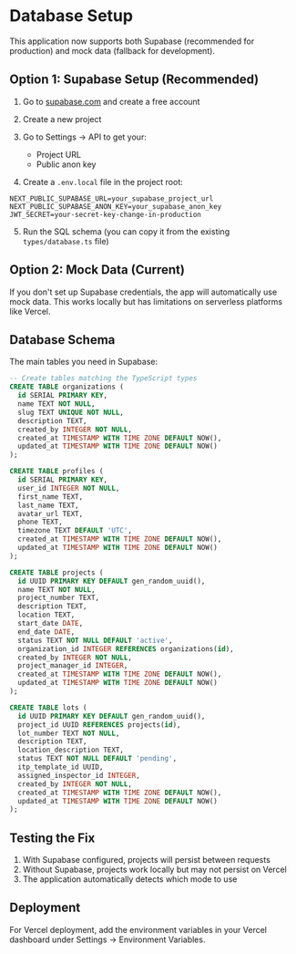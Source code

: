 # Database Setup

This application now supports both Supabase (recommended for production) and mock data (fallback for development).

## Option 1: Supabase Setup (Recommended)

1. Go to [supabase.com](https://supabase.com) and create a free account
2. Create a new project
3. Go to Settings → API to get your:
   - Project URL
   - Public anon key

4. Create a `.env.local` file in the project root:
```env
NEXT_PUBLIC_SUPABASE_URL=your_supabase_project_url
NEXT_PUBLIC_SUPABASE_ANON_KEY=your_supabase_anon_key
JWT_SECRET=your-secret-key-change-in-production
```

5. Run the SQL schema (you can copy it from the existing `types/database.ts` file)

## Option 2: Mock Data (Current)

If you don't set up Supabase credentials, the app will automatically use mock data. This works locally but has limitations on serverless platforms like Vercel.

## Database Schema

The main tables you need in Supabase:

```sql
-- Create tables matching the TypeScript types
CREATE TABLE organizations (
  id SERIAL PRIMARY KEY,
  name TEXT NOT NULL,
  slug TEXT UNIQUE NOT NULL,
  description TEXT,
  created_by INTEGER NOT NULL,
  created_at TIMESTAMP WITH TIME ZONE DEFAULT NOW(),
  updated_at TIMESTAMP WITH TIME ZONE DEFAULT NOW()
);

CREATE TABLE profiles (
  id SERIAL PRIMARY KEY,
  user_id INTEGER NOT NULL,
  first_name TEXT,
  last_name TEXT,
  avatar_url TEXT,
  phone TEXT,
  timezone TEXT DEFAULT 'UTC',
  created_at TIMESTAMP WITH TIME ZONE DEFAULT NOW(),
  updated_at TIMESTAMP WITH TIME ZONE DEFAULT NOW()
);

CREATE TABLE projects (
  id UUID PRIMARY KEY DEFAULT gen_random_uuid(),
  name TEXT NOT NULL,
  project_number TEXT,
  description TEXT,
  location TEXT,
  start_date DATE,
  end_date DATE,
  status TEXT NOT NULL DEFAULT 'active',
  organization_id INTEGER REFERENCES organizations(id),
  created_by INTEGER NOT NULL,
  project_manager_id INTEGER,
  created_at TIMESTAMP WITH TIME ZONE DEFAULT NOW(),
  updated_at TIMESTAMP WITH TIME ZONE DEFAULT NOW()
);

CREATE TABLE lots (
  id UUID PRIMARY KEY DEFAULT gen_random_uuid(),
  project_id UUID REFERENCES projects(id),
  lot_number TEXT NOT NULL,
  description TEXT,
  location_description TEXT,
  status TEXT NOT NULL DEFAULT 'pending',
  itp_template_id UUID,
  assigned_inspector_id INTEGER,
  created_by INTEGER NOT NULL,
  created_at TIMESTAMP WITH TIME ZONE DEFAULT NOW(),
  updated_at TIMESTAMP WITH TIME ZONE DEFAULT NOW()
);
```

## Testing the Fix

1. With Supabase configured, projects will persist between requests
2. Without Supabase, projects work locally but may not persist on Vercel
3. The application automatically detects which mode to use

## Deployment

For Vercel deployment, add the environment variables in your Vercel dashboard under Settings → Environment Variables.